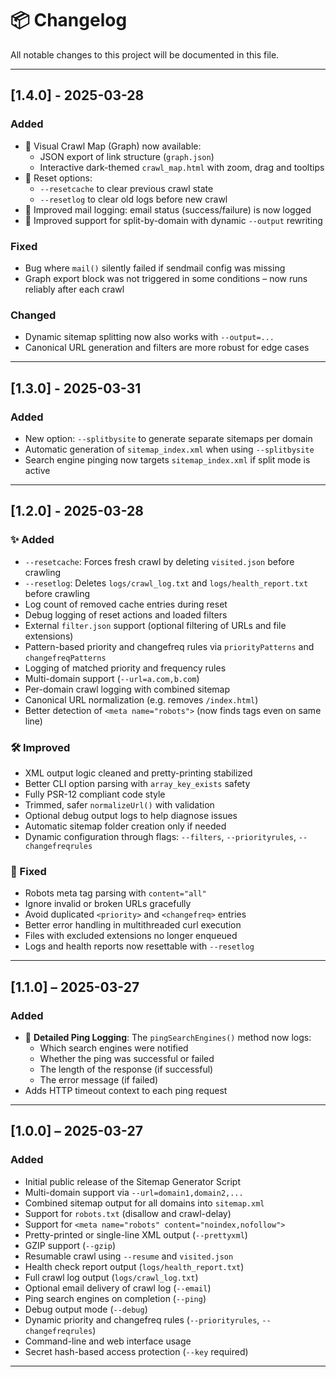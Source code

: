 # 📦 Changelog

All notable changes to this project will be documented in this file.

---

## [1.4.0] - 2025-03-28

### Added
- 🧠 Visual Crawl Map (Graph) now available:
  - JSON export of link structure (`graph.json`)
  - Interactive dark-themed `crawl_map.html` with zoom, drag and tooltips
- 🧹 Reset options:
  - `--resetcache` to clear previous crawl state
  - `--resetlog` to clear old logs before new crawl
- 📨 Improved mail logging: email status (success/failure) is now logged
- 🧩 Improved support for split-by-domain with dynamic `--output` rewriting

### Fixed
- Bug where `mail()` silently failed if sendmail config was missing
- Graph export block was not triggered in some conditions – now runs reliably after each crawl

### Changed
- Dynamic sitemap splitting now also works with `--output=...`
- Canonical URL generation and filters are more robust for edge cases

---

## [1.3.0] - 2025-03-31

### Added

- New option: `--splitbysite` to generate separate sitemaps per domain
- Automatic generation of `sitemap_index.xml` when using `--splitbysite`
- Search engine pinging now targets `sitemap_index.xml` if split mode is active

---

## [1.2.0] - 2025-03-28

### ✨ Added

- `--resetcache`: Forces fresh crawl by deleting `visited.json` before crawling
- `--resetlog`: Deletes `logs/crawl_log.txt` and `logs/health_report.txt` before crawling
- Log count of removed cache entries during reset
- Debug logging of reset actions and loaded filters
- External `filter.json` support (optional filtering of URLs and file extensions)
- Pattern-based priority and changefreq rules via `priorityPatterns` and `changefreqPatterns`
- Logging of matched priority and frequency rules
- Multi-domain support (`--url=a.com,b.com`)
- Per-domain crawl logging with combined sitemap
- Canonical URL normalization (e.g. removes `/index.html`)
- Better detection of `<meta name="robots">` (now finds tags even on same line)

### 🛠 Improved

- XML output logic cleaned and pretty-printing stabilized
- Better CLI option parsing with `array_key_exists` safety
- Fully PSR-12 compliant code style
- Trimmed, safer `normalizeUrl()` with validation
- Optional debug output logs to help diagnose issues
- Automatic sitemap folder creation only if needed
- Dynamic configuration through flags: `--filters`, `--priorityrules`, `--changefreqrules`

### 🐞 Fixed

- Robots meta tag parsing with `content="all"`
- Ignore invalid or broken URLs gracefully
- Avoid duplicated `<priority>` and `<changefreq>` entries
- Better error handling in multithreaded curl execution
- Files with excluded extensions no longer enqueued
- Logs and health reports now resettable with `--resetlog`

---

## [1.1.0] – 2025-03-27

### Added
- 🔔 **Detailed Ping Logging**: The `pingSearchEngines()` method now logs:
    - Which search engines were notified
    - Whether the ping was successful or failed
    - The length of the response (if successful)
    - The error message (if failed)
- Adds HTTP timeout context to each ping request

---

## [1.0.0] – 2025-03-27

### Added
- Initial public release of the Sitemap Generator Script
- Multi-domain support via `--url=domain1,domain2,...`
- Combined sitemap output for all domains into `sitemap.xml`
- Support for `robots.txt` (disallow and crawl-delay)
- Support for `<meta name="robots" content="noindex,nofollow">`
- Pretty-printed or single-line XML output (`--prettyxml`)
- GZIP support (`--gzip`)
- Resumable crawl using `--resume` and `visited.json`
- Health check report output (`logs/health_report.txt`)
- Full crawl log output (`logs/crawl_log.txt`)
- Optional email delivery of crawl log (`--email`)
- Ping search engines on completion (`--ping`)
- Debug output mode (`--debug`)
- Dynamic priority and changefreq rules (`--priorityrules`, `--changefreqrules`)
- Command-line and web interface usage
- Secret hash-based access protection (`--key` required)

---

